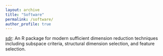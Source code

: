 ```yaml
---
layout: archive
title: "Software"
permalink: /software/
author_profile: true
---
```


[sdr](https://github.com/DerikTBoonstra/sdr): An R package for modern sufficient dimension reduction techniques including subspace criteria, structural dimension selection, and feature selection. 





